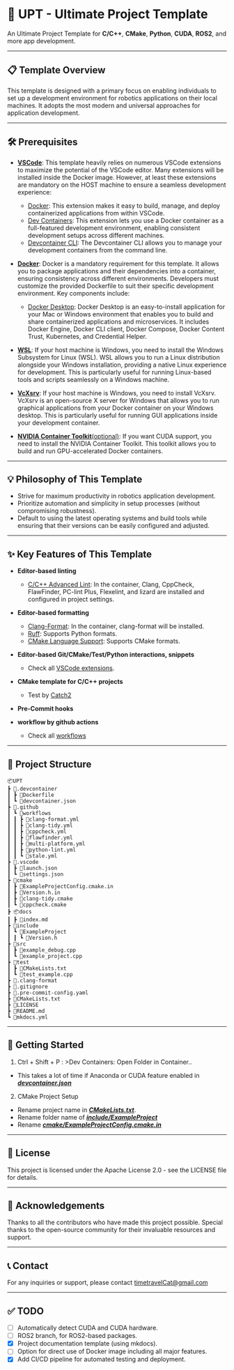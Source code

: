 # 🚀 UPT - Ultimate Project Template

An Ultimate Project Template for **C/C++**, **CMake**, **Python**, **CUDA**, **ROS2**, and more app development.

---

## 📋 Template Overview

This template is designed with a primary focus on enabling individuals to set up a development environment for robotics applications on their local machines. It adopts the most modern and universal approaches for application development.

---

## 🛠 Prerequisites

- [**VSCode**](https://code.visualstudio.com/): This template heavily relies on numerous VSCode extensions to maximize the potential of the VSCode editor. Many extensions will be installed inside the Docker image. However, at least these extensions are mandatory on the HOST machine to ensure a seamless development experience:
  - [Docker](https://marketplace.visualstudio.com/items?itemName=ms-azuretools.vscode-docker): This extension makes it easy to build, manage, and deploy containerized applications from within VSCode.
  - [Dev Containers](https://marketplace.visualstudio.com/items?itemName=ms-vscode-remote.remote-containers): This extension lets you use a Docker container as a full-featured development environment, enabling consistent development setups across different machines.
  - [Devcontainer CLI](https://containers.dev/supporting#devcontainer-cli): The Devcontainer CLI allows you to manage your development containers from the command line.

- [**Docker**](https://www.docker.com/): Docker is a mandatory requirement for this template. It allows you to package applications and their dependencies into a container, ensuring consistency across different environments. Developers must customize the provided Dockerfile to suit their specific development environment. Key components include:
  - [Docker Desktop](https://www.docker.com/products/docker-desktop/): Docker Desktop is an easy-to-install application for your Mac or Windows environment that enables you to build and share containerized applications and microservices. It includes Docker Engine, Docker CLI client, Docker Compose, Docker Content Trust, Kubernetes, and Credential Helper.

- [**WSL**](https://learn.microsoft.com/en-us/windows/wsl/install): If your host machine is Windows, you need to install the Windows Subsystem for Linux (WSL). WSL allows you to run a Linux distribution alongside your Windows installation, providing a native Linux experience for development. This is particularly useful for running Linux-based tools and scripts seamlessly on a Windows machine.

- [**VcXsrv**](https://vcxsrv.com/): If your host machine is Windows, you need to install VcXsrv. VcXsrv is an open-source X server for Windows that allows you to run graphical applications from your Docker container on your Windows desktop. This is particularly useful for running GUI applications inside your development container.

- [**NVIDIA Container Toolkit**(optional)](https://docs.nvidia.com/datacenter/cloud-native/container-toolkit/latest/install-guide.html): If you want CUDA support, you need to install the NVIDIA Container Toolkit. This toolkit allows you to build and run GPU-accelerated Docker containers.

---

## 💡 Philosophy of This Template

- Strive for maximum productivity in robotics application development.
- Prioritize automation and simplicity in setup processes (without compromising robustness).
- Default to using the latest operating systems and build tools while ensuring that their versions can be easily configured and adjusted.

---

## ✨ Key Features of This Template

- **Editor-based linting**
  - [C/C++ Advanced Lint](https://marketplace.visualstudio.com/items?itemName=jbenden.c-cpp-flylint): In the container, Clang, CppCheck, FlawFinder, PC-lint Plus, Flexelint, and lizard are installed and configured in project settings.

- **Editor-based formatting**
  - [Clang-Format](https://marketplace.visualstudio.com/items?itemName=xaver.clang-format): In the container, clang-format will be installed.
  - [Ruff](https://marketplace.visualstudio.com/items?itemName=charliermarsh.ruff): Supports Python formats.
  - [CMake Language Support](https://marketplace.visualstudio.com/items?itemName=josetr.cmake-language-support-vscode): Supports CMake formats.

- **Editor-based Git/CMake/Test/Python interactions, snippets**
  - Check all [VSCode extensions](.devcontainer/devcontainer.json).

- **CMake template for C/C++ projects**
  - Test by [Catch2](https://github.com/catchorg/Catch2)

- **Pre-Commit hooks**

- **workflow by github actions**
  - Check all [workflows](.github/workflows/)

---

## 📂 Project Structure
    📦UPT
    ┣ 📂.devcontainer
    ┃ ┣ 📜Dockerfile
    ┃ ┗ 📜devcontainer.json
    ┣ 📂.github
    ┃ ┗ 📂workflows
    ┃ ┃ ┣ 📜clang-format.yml
    ┃ ┃ ┣ 📜clang-tidy.yml
    ┃ ┃ ┣ 📜cppcheck.yml
    ┃ ┃ ┣ 📜flawfinder.yml
    ┃ ┃ ┣ 📜multi-platform.yml
    ┃ ┃ ┣ 📜python-lint.yml
    ┃ ┃ ┗ 📜stale.yml
    ┣ 📂.vscode
    ┃ ┣ 📜launch.json
    ┃ ┗ 📜settings.json
    ┣ 📂cmake
    ┃ ┣ 📜ExampleProjectConfig.cmake.in
    ┃ ┣ 📜Version.h.in
    ┃ ┣ 📜clang-tidy.cmake
    ┃ ┗ 📜cppcheck.cmake
    ┣ 📦docs
    ┃ ┣ 📜index.md
    ┣ 📂include
    ┃ ┗ 📂ExampleProject
    ┃ ┃ ┗ 📜Version.h
    ┣ 📂src
    ┃ ┣ 📜example_debug.cpp
    ┃ ┗ 📜example_project.cpp
    ┣ 📂test
    ┃ ┣ 📜CMakeLists.txt
    ┃ ┗ 📜test_example.cpp
    ┣ 📜.clang-format
    ┣ 📜.gitignore
    ┣ 📜.pre-commit-config.yaml
    ┣ 📜CMakeLists.txt
    ┣ 📜LICENSE
    ┣ 📜README.md
    ┗ 📜mkdocs.yml
---

## 🚀 Getting Started
1. Ctrl + Shift + P : >Dev Containers: Open Folder in Container..
  - This takes a lot of time if Anaconda or CUDA feature enabled in [***devcontainer.json***](.devcontainer/devcontainer.json)

2. CMake Project Setup
  - Rename project name in [***CMakeLists.txt***](CMakeLists.txt).
  - Rename folder name of [***include/ExampleProject***](include)
  - Rename [***cmake/ExampleProjectConfig.cmake.in***](cmake)

---

## 📜 License
This project is licensed under the Apache License 2.0 - see the LICENSE file for details.

---

## 🙏 Acknowledgements
Thanks to all the contributors who have made this project possible.
Special thanks to the open-source community for their invaluable resources and support.

---

## 📞 Contact
For any inquiries or support, please contact timetravelCat@gmail.com

---

## ✅ TODO
- [ ] Automatically detect CUDA and CUDA hardware.
- [ ] ROS2 branch, for ROS2-based packages.
- [x] Project documentation template (using mkdocs).
- [ ] Option for direct use of Docker image including all major features.
- [x] Add CI/CD pipeline for automated testing and deployment.
